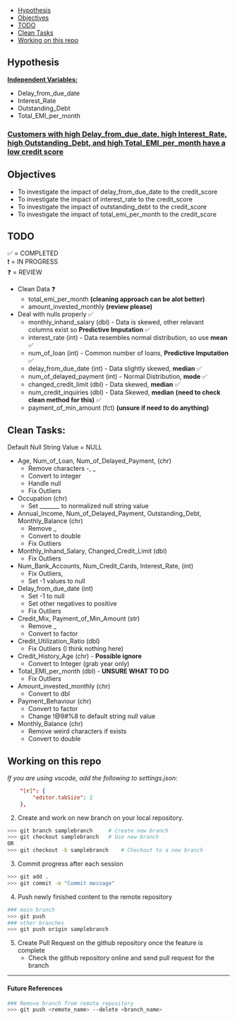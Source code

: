- [Hypothesis](#hypothesis)
- [Objectives](#objectives)
- [TODO](#todo)
- [Clean Tasks](#clean-tasks)
- [Working on this repo](#working-on-this-repo)

## Hypothesis
 <b><u>Independent Variables: </u></b> 
* Delay_from_due_date
* Interest_Rate 
* Outstanding_Debt
* Total_EMI_per_month <br>

 <h3><b><u>Customers with high Delay_from_due_date, high Interest_Rate, high Outstanding_Debt, and high Total_EMI_per_month have a low credit score</u></b></h3>

## Objectives
- To investigate the impact of delay_from_due_date to the credit_score
- To investigate the impact of interest_rate to the credit_score
- To investigate the impact of outstanding_debt to the credit_score
- To investigate the impact of total_emi_per_month to the credit_score

## TODO
✅ = COMPLETED <br>
❗ = IN PROGRESS <br>
❓ = REVIEW 
- Clean Data ❓
    - total_emi_per_month **(cleaning approach can be alot better)**
    - amount_invested_monthly **(review please)**
- Deal with nulls properly ✅
    - monthly_inhand_salary (dbl) - Data is skewed, other relavant columns exist so **Predictive Imputation** ✅
    - interest_rate (int) - Data resembles normal distribution, so use **mean** ✅
    - num_of_loan (int) - Common number of loans, **Predictive Imputation** ✅
    - delay_from_due_date (int) - Data slightly skewed, **median** ✅
    - num_of_delayed_payment (int) - Normal Distribution, **mode** ✅
    - changed_credit_limit (dbl) - Data skewed, **median** ✅
    - num_credit_inquiries (dbl) - Data Skewed, **median** **(need to check clean method for this)** ✅
    - payment_of_min_amount (fct) **(unsure if need to do anything)** 


## Clean Tasks:
Default Null String Value = NULL
- Age, Num_of_Loan, Num_of_Delayed_Payment, (chr)
    - Remove characters -, _
    - Convert to integer
    - Handle null
    - Fix Outliers
- Occupation (chr)
    - Set _______ to normalized null string value
- Annual_Income, Num_of_Delayed_Payment, Outstanding_Debt, Monthly_Balance (chr)
    - Remove _
    - Convert to double
    - Fix Outliers
- Monthly_Inhand_Salary, Changed_Credit_Limit (dbl)
    - Fix Outliers
- Num_Bank_Accounts, Num_Credit_Cards, Interest_Rate, (int)
    - Fix Outliers, 
    - Set -1 values to null
- Delay_from_due_date (int)
    - Set -1 to null
    - Set other negatives to positive
    - Fix Outliers
- Credit_Mix, Payment_of_Min_Amount (str)
    - Remove _
    - Convert to factor
- Credit_Utilization_Ratio (dbl)
    - Fix Outliers (I think nothing here)
- Credit_History_Age (chr) - **Possible ignore**
    - Convert to Integer (grab year only)
- Total_EMI_per_month (dbl) - **UNSURE WHAT TO DO**
    - Fix Outliers
- Amount_invested_monthly (chr)
    - Convert to dbl
- Payment_Behaviour (chr)
    - Convert to factor
    - Change !@9#%8 to default string null value
- Monthly_Balance (chr)
    - Remove weird characters if exists
    - Convert to double

## Working on this repo

*If you are using vscode, add the following to settings.json:*
```json
    "[r]": {
        "editor.tabSize": 2
    },
``` 

2. Create and work on new branch on your local repository. 
```bash
>>> git branch samplebranch     # Create new branch
>>> git checkout samplebranch   # Use new branch
OR
>>> git checkout -b samplebranch    # Checkout to a new branch
```

3. Commit progress after each session
```bash
>>> git add .
>>> git commit -m "Commit message"
```

4. Push newly finished content to the remote repository
```bash
### main branch
>>> git push
### other branches
>>> git push origin samplebranch
```

5. Create Pull Request on the github repository once the feature is complete
    - Check the github repository online and send pull request for the branch
---

#### **Future References**
```bash
### Remove branch from remote repository
>>> git push <remote_name> --delete <branch_name>
```
